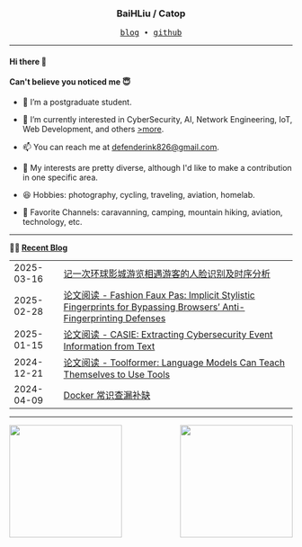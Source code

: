 <h3 align="center"> BaiHLiu / Catop </h3>


<p align="center">
  <samp>
    <a href="https://www.catop.top/">blog</a> ∙
    <a href="https://github.com/BaiHLiu">github</a>
  </samp>
</p>


---

#### Hi there 👋
#### Can't believe you noticed me 😇
<!-- languages:start -->
<!-- prettier-ignore-start -->
<!-- markdownlint-disable -->
- 🔭 I’m a postgraduate student.
- 🌱 I’m currently interested in CyberSecurity, AI, Network Engineering, IoT, Web Development, and others [>more](https://www.catop.top).
- 📫 You can reach me at [defenderink826@gmail.com](mailto:defenderink826@gmail.com).
- 🎨 My interests are pretty diverse, although I'd like to make a contribution in one specific area.

- 😆 Hobbies: photography, cycling, traveling, aviation, homelab.
- 🎥 Favorite Channels: caravanning, camping, mountain hiking, aviation, technology, etc.

<!-- markdownlint-restore -->
<!-- prettier-ignore-end -->
<!-- languages:end -->

---

**🤹‍♀️ <a href="https://www.catop.top/" target="_blank">Recent Blog</a>**
<table width="100%" align="left" style="margin: 0;">
  
<!-- BLOG-POST-LIST:START --><tr><td>2025-03-16</td><td><a href='https://www.catop.top/2025/03/16/are-we-meet-before/' target='_blank'>记一次环球影城游览相遇游客的人脸识别及时序分析</a></td></tr><tr><td>2025-02-28</td><td><a href='https://www.catop.top/2025/02/28/Fashion-Faux-Pas-Reading/' target='_blank'>论文阅读 - Fashion Faux Pas: Implicit Stylistic Fingerprints for Bypassing Browsers’ Anti-Fingerprinting Defenses</a></td></tr><tr><td>2025-01-15</td><td><a href='https://www.catop.top/2025/01/15/CASIE-reading-report/' target='_blank'>论文阅读 - CASIE: Extracting Cybersecurity Event Information from Text</a></td></tr><tr><td>2024-12-21</td><td><a href='https://www.catop.top/2024/12/21/toolformer-reading-report/' target='_blank'>论文阅读 - Toolformer: Language Models Can Teach Themselves to Use Tools</a></td></tr><tr><td>2024-04-09</td><td><a href='https://www.catop.top/2024/04/10/docker-pricinples/' target='_blank'>Docker 常识查漏补缺</a></td></tr><!-- BLOG-POST-LIST:END -->

</table>

<br clear="both" />

---


<img height=200 align="left" src="https://github-readme-stats-rose-three-81.vercel.app/api/top-langs/?username=baihliu&layout=compact&hide=html&exclude_repo=github-readme-stats,statistics,ChatGPT-Next-Web&show_icons=true&hide_border=true&card_width=250" />

<img height=200 align="right" src="https://github-readme-stats-rose-three-81.vercel.app/api?username=baihliu&count_private=true&show_icons=true&hide_border=true&langs_count=8&card_width=250" />

